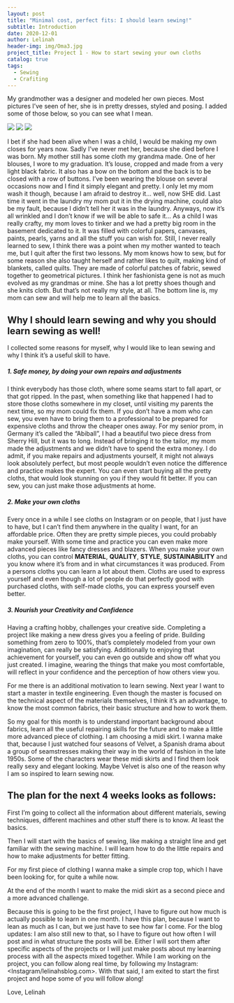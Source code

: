 ```yaml
---
layout: post
title: "Minimal cost, perfect fits: I should learn sewing!"
subtitle: Introduction
date: 2020-12-01
author: Lelinah
header-img: img/Oma3.jpg
project_title: Project 1 - How to start sewing your own cloths
catalog: true
tags:
  - Sewing
  - Crafiting
---
```

My grandmother was a designer and modeled her own pieces. Most pictures I’ve seen of her, she is in pretty dresses, styled and posing. I added some of those below, so you can see what I mean.

![](/img/Oma-kleid1.jpg)
![](/img/Oma-kleid2.jpg)
![](/img/Oma-kleid3.jpg)

I bet if she had been alive when I was a child, I would be making my own closes for years now. Sadly I’ve never met her, because she died before I was born. My mother still has some cloth my grandma made. One of her blouses, I wore to my graduation. It’s louse, cropped and made from a very light black fabric. It also has a bow on the bottom and the back is to be closed with a row of buttons. I’ve been wearing the blouse on several occasions now and I find it simply elegant and pretty. I only let my mom wash it though, because I am afraid to destroy it… well, now SHE did. Last time it went in the laundry my mom put it in the drying machine, could also be my fault, because I didn’t tell her it was in the laundry. Anyways, now it’s all wrinkled and I don’t know if we will be able to safe it…
As a child I was really crafty, my mom loves to tinker and we had a pretty big room in the basement dedicated to it. It was filled with colorful papers, canvases, paints, pearls, yarns and all the stuff you can wish for. Still, I never really learned to sew, I think there was a point when my mother wanted to teach me, but I quit after the first two lessons. My mom knows how to sew, but for some reason she also taught herself and rather likes to quilt, making kind of blankets, called quilts. They are made of colorful patches of fabric, sewed together to geometrical pictures. I think her fashionista gene is not as much evolved as my grandmas or mine. She has a lot pretty shoes though and she knits cloth. But that’s not really my style, at all. The bottom line is, my mom can sew and will help me to learn all the basics.

## Why I should learn sewing and why you should learn sewing as well!
I collected some reasons for myself, why I would like to lean sewing and why I think it’s a useful skill to have.
##### 1.	Safe money, by doing your own repairs and adjustments
I think everybody has those cloth, where some seams start to fall apart, or that got ripped. In the past, when something like that happened I had to store those cloths somewhere in my closet, until visiting my parents the next time, so my mom could fix them. If you don’t have a mom who can sew, you even have to bring them to a professional to be prepared for expensive cloths and throw the cheaper ones away. 
For my senior prom, in Germany it’s called the “Abiball”, I had a beautiful two piece dress from Sherry Hill, but it was to long. Instead of bringing it to the tailor, my mom made the adjustments and we didn’t have to spend the extra money. I do admit, if you make repairs and adjustments yourself, it might not always look absolutely perfect, but most people wouldn’t even notice the difference and practice makes the expert. You can even start buying all the pretty cloths, that would look stunning on you if they would fit better. If you can sew, you can just make those adjustments at home.
##### 2.	Make your own cloths
Every once in a while I see cloths on Instagram or on people, that I just have to have, but I can’t find them anywhere in the quality I want, for an affordable price. Often they are pretty simple pieces, you could probably make yourself. With some time and practice you can even make more advanced pieces like fancy dresses and blazers. When you make your own cloths, you can control **MATERIAL**, **QUALITY**, **STYLE**, **SUSTAINABILITY** and you know where it’s from and in what circumstances it was produced. From a persons cloths you can learn a lot about them. Cloths are used to express yourself and even though a lot of people do that perfectly good with purchased cloths, with self-made cloths, you can express yourself even better.
##### 3.	Nourish your Creativity and Confidence
Having a crafting hobby, challenges your creative side. Completing a project like making a new dress gives you a feeling of pride. Building something from zero to 100%, that’s completely modeled from your own imagination, can really be satisfying. Additionally to enjoying that achievement for yourself, you can even go outside and show off what you just created. I imagine, wearing the things that make you most comfortable, will reflect in your confidence and the perception of how others view you.

For me there is an additional motivation to learn sewing. Next year I want to start a master in textile engineering. Even though the master is focused on the technical aspect of the materials themselves, I think it’s an advantage, to know the most common fabrics, their basic structure and how to work them.

So my goal for this month is to understand important background about fabrics, learn all the useful repairing skills for the future and to make a little more advanced piece of clothing. I am choosing a midi skirt. I wanna make that, because I just watched four seasons of Velvet, a Spanish drama about a group of seamstresses making their way in the world of fashion in the late 1950s. Some of the characters wear these midi skirts and I find them look really sexy and elegant looking. Maybe Velvet is also one of the reason why I am so inspired to learn sewing now.

## The plan for the next 4 weeks looks as follows:
First I’m going to collect all the information about different materials, sewing techniques, different machines and other stuff there is to know. At least the basics.

Then I will start with the basics of sewing, like making a straight line and get familiar with the sewing machine. I will learn how to do the little repairs and how to make adjustments for better fitting. 

For my first piece of clothing I wanna make a simple crop top, which I have been looking for, for quite a while now.

At the end of the month I want to make the midi skirt as a second piece and a more advanced challenge. 

Because this is going to be the first project, I have to figure out how much is actually possible to learn in one month. I have this plan, because I want to lean as much as I can, but we just have to see how far I come.
For the blog updates: I am also still new to that, so I have to figure out how often I will post and in what structure the posts will be. Either I will sort them after specific aspects of the projects or I will just make posts about my learning process with all the aspects mixed together. While I am working on the project, you can follow along real time, by following my Instagram: <Instagram/lelinahsblog.com>.
With that said, I am exited to start the first project and hope some of you will follow along!

Love,
Lelinah



